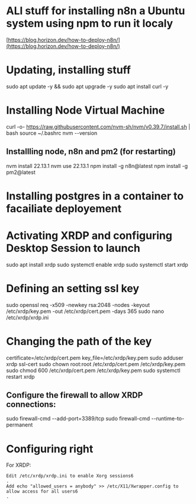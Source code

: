 # ALl stuff for installing n8n a Ubuntu system using npm to run it localy
[https://blog.horizon.dev/how-to-deploy-n8n/](https://blog.horizon.dev/how-to-deploy-n8n/)

# Updating, installing stuff
sudo apt update -y && sudo apt upgrade -y
sudo apt install curl -y

# Installing Node Virtual Machine
curl -o- https://raw.githubusercontent.com/nvm-sh/nvm/v0.39.7/install.sh | bash
source ~/.bashrc
nvm --version

## Installling node, n8n and pm2 (for restarting)
nvm install 22.13.1
nvm use 22.13.1
npm install -g n8n@latest
npm install -g pm2@latest

# Installing postgres in a container to facailiate deployement




# Activating XRDP and configuring Desktop Session to launch
sudo apt install xrdp
sudo systemctl enable xrdp
sudo systemctl start xrdp
# Defining an setting ssl key
sudo openssl req -x509 -newkey rsa:2048 -nodes -keyout /etc/xrdp/key.pem -out /etc/xrdp/cert.pem -days 365
sudo nano /etc/xrdp/xrdp.ini 
# Changing the path of the key
certificate=/etc/xrdp/cert.pem
key_file=/etc/xrdp/key.pem
sudo adduser xrdp ssl-cert
sudo chown root:root /etc/xrdp/cert.pem /etc/xrdp/key.pem
sudo chmod 600 /etc/xrdp/cert.pem /etc/xrdp/key.pem
sudo systemctl restart xrdp


## Configure the firewall to allow XRDP connections:
sudo firewall-cmd --add-port=3389/tcp
sudo firewall-cmd --runtime-to-permanent
# Configuring right
For XRDP:

    Edit /etc/xrdp/xrdp.ini to enable Xorg sessions6
    .
    Add echo "allowed_users = anybody" >> /etc/X11/Xwrapper.config to allow access for all users6
    .